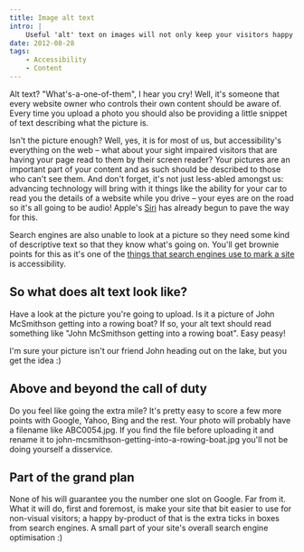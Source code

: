 ```yaml
---
title: Image alt text
intro: |
    Useful 'alt' text on images will not only keep your visitors happy but has happy knock-on effect on your search engine ranking.
date: 2012-08-28
tags:
    - Accessibility
    - Content
---
```


Alt text? "What's-a-one-of-them", I hear you cry! Well, it's someone that every website owner who controls their own content should be aware of. Every time you upload a photo you should also be providing a little snippet of text describing what the picture is.

Isn't the picture enough? Well, yes, it is for most of us, but accessibility's everything on the web – what about your sight impaired visitors that are having your page read to them by their screen reader? Your pictures are an important part of your content and as such should be described to those who can't see them. And don't forget, it's not just less-abled amongst us: advancing technology will bring with it things like the ability for your car to read you the details of a website while you drive – your eyes are on the road so it's all going to be audio! Apple's [Siri](http://www.apple.com/uk/iphone/features/siri.html) has already begun to pave the way for this.

Search engines are also unable to look at a picture so they need some kind of descriptive text so that they know what's going on. You'll get brownie points for this as it's one of the [things that search engines use to mark a site](/blog/what-search-engines-want) is accessibility.


## So what does alt text look like?

Have a look at the picture you're going to upload. Is it a picture of John McSmithson getting into a rowing boat? If so, your alt text should read something like "John McSmithson getting into a rowing boat". Easy peasy!

I'm sure your picture isn't our friend John heading out on the lake, but you get the idea :)


## Above and beyond the call of duty

Do you feel like going the extra mile? It's pretty easy to score a few more points with Google, Yahoo, Bing and the rest. Your photo will probably have a filename like ABC0054.jpg. If you find the file before uploading it and rename it to john-mcsmithson-getting-into-a-rowing-boat.jpg you'll not be doing yourself a disservice.


## Part of the grand plan

None of his will guarantee you the number one slot on Google. Far from it. What it will do, first and foremost, is make your site that bit easier to use for non-visual visitors; a happy by-product of that is the extra ticks in boxes from search engines. A small part of your site's overall search engine optimisation :)
